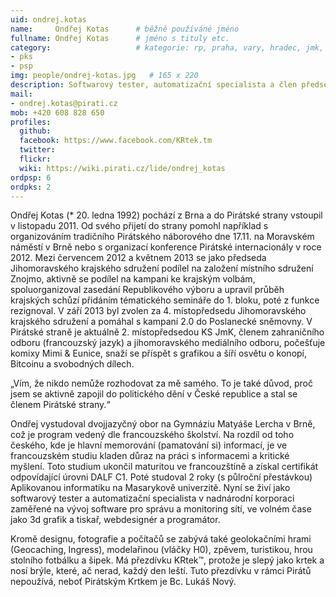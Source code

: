 ```yaml
---
uid: ondrej.kotas
name:     Ondřej Kotas  	# běžně používáné jméno
fullname: Ondřej Kotas  	# jméno s tituly etc.
category:                 	# kategorie: rp, praha, vary, hradec, jmk, senat
- pks
- psp
img: people/ondrej-kotas.jpg   # 165 x 220
description: Softwarový tester, automatizační specialista a člen předsednictva krajského sdružení        	# kratký popis, max 160 znaků
mail:
- ondrej.kotas@pirati.cz
mob: +420 608 828 650		  
profiles:
  github:                 
  facebook: https://www.facebook.com/KRtek.tm
  twitter: 		  
  flickr:    
  wiki: https://wiki.pirati.cz/lide/ondrej_kotas
ordpsp: 6		
ordpks: 2  
---
```


Ondřej Kotas (* 20. ledna 1992) pochází z Brna a do Pirátské strany vstoupil v listopadu 2011.
Od svého přijetí do strany pomohl například s organizováním tradičního Pirátského náborového dne 17.11. na Moravském náměstí v Brně nebo s organizací konference Pirátské internacionály v roce 2012.
Mezi červencem 2012 a květnem 2013 se jako předseda Jihomoravského krajského sdružení podílel na založení místního sdružení Znojmo, aktivně se podílel na kampani ke krajským volbám, spoluorganizoval zasedání Republikového výboru a upravil průběh krajských schůzí přidáním tématického semináře do 1. bloku, poté z funkce rezignoval.
V září 2013 byl zvolen za 4. místopředsedu Jihomoravského krajského sdružení a pomáhal s kampaní 2.0 do Poslanecké sněmovny.
V Pirátské straně je aktuálně 2. místopředsedou KS JmK, členem zahraničního odboru (francouzský jazyk) a jihomoravského mediálního odboru, počešťuje komixy Mimi & Eunice, snaží se příspět s grafikou a šíří osvětu o konopí, Bitcoinu a svobodných dílech.

„Vím, že nikdo nemůže rozhodovat za mě samého. To je také důvod, proč jsem se aktivně zapojil do politického dění v České republice a stal se členem Pirátské strany.“

Ondřej vystudoval dvojjazyčný obor na Gymnáziu Matyáše Lercha v Brně, což je program vedený dle francouzského školství. Na rozdíl od toho českého, kde je hlavní memorování (pamatování si) informací, je ve francouzském studiu kladen důraz na práci s informacemi a kritické myšlení. Toto studium ukončil maturitou ve francouzštině a získal certifikát odpovídající úrovni DALF C1. Poté studoval 2 roky (s půlroční přestávkou) Aplikovanou informatiku na Masarykově univerzitě.
Nyní se živí jako softwarový tester a automatizační specialista v nadnárodní korporaci zaměřené na vývoj software pro správu a monitoring sítí, ve volném čase jako 3d grafik a tiskař, webdesignér a programátor.

Kromě designu, fotografie a počítačů se zabývá také geolokačními hrami (Geocaching, Ingress), modelařinou (vláčky H0), zpěvem, turistikou, hrou stolního fotbálku a šipek. Má přezdívku KRtek™, protože je slepý jako krtek a nosí brýle, které, ač nerad, každý den leští. Tuto přezdívku v rámci Pirátů nepoužívá, neboť Pirátským Krtkem je Bc. Lukáš Nový.
